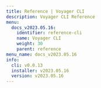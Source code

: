 ```yaml
---
title: Reference | Voyager CLI
description: Voyager CLI Reference
menu:
  docs_v2023.05.16:
    identifier: reference-cli
    name: Voyager CLI
    weight: 30
    parent: reference
menu_name: docs_v2023.05.16
info:
  cli: v0.0.13
  installer: v2023.05.16
  version: v2023.05.16
---
```


